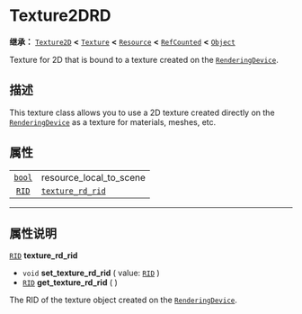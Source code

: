 <!-- ⚠ 请勿编辑本文件 ⚠ -->
<!-- 本文档使用脚本从 WeDot 引擎源码仓库生成。 -->
<!-- 生成脚本：https://github.com/WeDot-Engine/WeDot/tree/4.3/doc/tools/make_md.py； -->
<!-- 原文件：https://github.com/WeDot-Engine/WeDot/tree/4.3/doc/classes/Texture2DRD.xml。 -->

<div id="_class_texture2drd"></div>

# Texture2DRD

**继承：** [`Texture2D`](class_texture2d.md) **<** [`Texture`](class_texture.md) **<** [`Resource`](class_resource.md) **<** [`RefCounted`](class_refcounted.md) **<** [`Object`](class_object.md)

Texture for 2D that is bound to a texture created on the [`RenderingDevice`](class_renderingdevice.md).

## 描述

This texture class allows you to use a 2D texture created directly on the [`RenderingDevice`](class_renderingdevice.md) as a texture for materials, meshes, etc.

## 属性

|||
|:-:|:--|
| [`bool`](class_bool.md) | resource_local_to_scene                                                            | ``false`` (overrides [`Resource`](class_resource.md#class_resource_property_resource_local_to_scene)) |
| [`RID`](class_rid.md)   | [`texture_rd_rid`](class_texture2drd.md#class_texture2drd_property_texture_rd_rid) |                                                                                                       |

<!-- rst-class:: classref-section-separator -->

---

## 属性说明

<div id="_class_texture2drd_property_texture_rd_rid"></div>

[`RID`](class_rid.md) **texture_rd_rid** <div id="class_texture2drd_property_texture_rd_rid"></div>

- `void` **set_texture_rd_rid** ( value: [`RID`](class_rid.md) )
- [`RID`](class_rid.md) **get_texture_rd_rid** ( )

The RID of the texture object created on the [`RenderingDevice`](class_renderingdevice.md).

[^virtual]: 本方法通常需要用户覆盖才能生效。
[^const]: 本方法无副作用，不会修改该实例的任何成员变量。
[^vararg]: 本方法除了能接受在此处描述的参数外，还能够继续接受任意数量的参数。
[^constructor]: 本方法用于构造某个类型。
[^static]: 调用本方法无需实例，可直接使用类名进行调用。
[^operator]: 本方法描述的是使用本类型作为左操作数的有效运算符。
[^bitfield]: 这个值是由下列位标志构成位掩码的整数。
[^void]: 无返回值。
